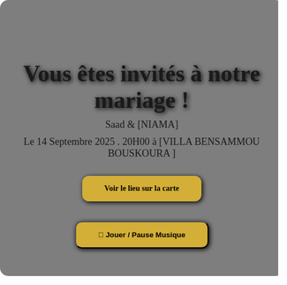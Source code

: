 <!DOCTYPE html>
<html lang="fr">
<head>
  <meta charset="UTF-8">
  <meta name="viewport" content="width=device-width, initial-scale=1.0">
  <title>Invitation Mariage</title>
  <link href="https://fonts.googleapis.com/css2?family=Amiri&display=swap" rel="stylesheet">
  <style>
    body, html {
      margin: 0;
      padding: 0;
      height: 100%;
      font-family: 'Amiri', serif;
      overflow: hidden;
    }

    /* Fond avec motif marocain */
    body {
      background: url('fond-marocain.jpg') no-repeat center center fixed;
      background-size: cover;
      display: flex;
      justify-content: center;
      align-items: center;
      color: #fff;
    }

    /* Overlay semi-transparent */
    .overlay {
      background: rgba(0,0,0,0.5);
      padding: 50px 30px;
      text-align: center;
      border-radius: 15px;
      max-width: 800px;
      width: 90%;
    }

    h1 {
      font-size: 3em;
      margin-bottom: 0.2em;
      text-shadow: 2px 2px 8px #000;
    }

    p {
      font-size: 1.3em;
      margin: 10px 0;
    }

    .btn {
      display: inline-block;
      margin-top: 20px;
      padding: 15px 40px;
      background: #d4af37;
      color: #000;
      text-decoration: none;
      font-weight: bold;
      border-radius: 12px;
      transition: 0.3s;
      box-shadow: 2px 2px 8px #000;
    }

    .btn:hover {
      background: #b88f2c;
    }

    /* Animation de légers motifs marocains */
    .pattern {
      position: absolute;
      top: 0; left: 0;
      width: 100%; height: 100%;
      background: url('motif-marocain.png') repeat;
      opacity: 0.1;
      animation: movePattern 20s linear infinite;
      pointer-events: none;
    }

    @keyframes movePattern {
      0% { background-position: 0 0; }
      100% { background-position: 1000px 1000px; }
    }

  </style>
</head>
<body>
  <div class="pattern"></div>
  <div class="overlay">
    <h1>Vous êtes invités à notre mariage !</h1>
    <p>Saad & [NIAMA]</p>
    <p>Le 14 Septembre 2025 . 20H00  à [VILLA BENSAMMOU BOUSKOURA ]</p>
    <a href="https://maps.app.goo.gl/qygZ64TZWfqAXfBb6?g_st=ic" class="btn" target="_blank">Voir le lieu sur la carte</a>
    <br><br>
    <button class="btn" onclick="toggleMusic()">🎵 Jouer / Pause Musique</button>
  </div>

  <!-- Musique -->
  <audio id="music" loop>
    <source src="musique-mariage.mp3" type="audio/mpeg">
    Votre navigateur ne supporte pas la lecture audio.
  </audio>

  <script>
    const music = document.getElementById('music');
    function toggleMusic() {
      if (music.paused) {
        music.play();
      } else {
        music.pause();
      }
    }
  </script>
</body>
</html>
